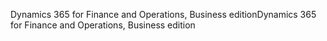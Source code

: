 <span data-ttu-id="6d3e0-101">Dynamics 365 for Finance and Operations, Business edition</span><span class="sxs-lookup"><span data-stu-id="6d3e0-101">Dynamics 365 for Finance and Operations, Business edition</span></span>
